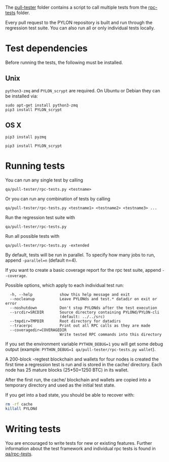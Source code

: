 The [pull-tester](/qa/pull-tester/) folder contains a script to call
multiple tests from the [rpc-tests](/qa/rpc-tests/) folder.

Every pull request to the PYLON repository is built and run through
the regression test suite. You can also run all or only individual
tests locally.

Test dependencies
=================
Before running the tests, the following must be installed.

Unix
----

`python3-zmq` and `PYLON_scrypt` are required. On Ubuntu or Debian they can be installed via:
```
sudo apt-get install python3-zmq
pip3 install PYLON_scrypt
```

OS X
------
```
pip3 install pyzmq

pip3 install PYLON_scrypt
```

Running tests
=============

You can run any single test by calling

    qa/pull-tester/rpc-tests.py <testname>

Or you can run any combination of tests by calling

    qa/pull-tester/rpc-tests.py <testname1> <testname2> <testname3> ...

Run the regression test suite with

    qa/pull-tester/rpc-tests.py

Run all possible tests with

    qa/pull-tester/rpc-tests.py -extended

By default, tests will be run in parallel. To specify how many jobs to run,
append `-parallel=n` (default n=4).

If you want to create a basic coverage report for the rpc test suite, append `--coverage`.

Possible options, which apply to each individual test run:

```
  -h, --help            show this help message and exit
  --nocleanup           Leave PYLONds and test.* datadir on exit or error
  --noshutdown          Don't stop PYLONds after the test execution
  --srcdir=SRCDIR       Source directory containing PYLONd/PYLON-cli
                        (default: ../../src)
  --tmpdir=TMPDIR       Root directory for datadirs
  --tracerpc            Print out all RPC calls as they are made
  --coveragedir=COVERAGEDIR
                        Write tested RPC commands into this directory
```

If you set the environment variable `PYTHON_DEBUG=1` you will get some debug
output (example: `PYTHON_DEBUG=1 qa/pull-tester/rpc-tests.py wallet`).

A 200-block -regtest blockchain and wallets for four nodes
is created the first time a regression test is run and
is stored in the cache/ directory. Each node has 25 mature
blocks (25*50=1250 BTC) in its wallet.

After the first run, the cache/ blockchain and wallets are
copied into a temporary directory and used as the initial
test state.

If you get into a bad state, you should be able
to recover with:

```bash
rm -rf cache
killall PYLONd
```

Writing tests
=============
You are encouraged to write tests for new or existing features.
Further information about the test framework and individual rpc
tests is found in [qa/rpc-tests](/qa/rpc-tests).
